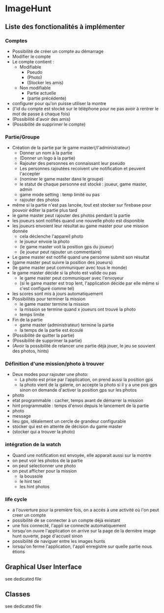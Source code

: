# ImageHunt

## Liste des fonctionalités à implémenter

### Comptes
- Possibilité de créer un compte au démarrage
- Modifier le compte
- Le compte contient :
  - Modifiable
    - Pseudo
    - (Photo)
    - (Stocker les amis)
  - Non modifiable
    - Partie actuelle
    - (partie précédente)
- configurer pour qu'on puisse utiliser la montre
- (l'id du compte est stocké sur le téléphone pour ne pas avoir à rentrer le mot de passe à chaque fois)
- (Possibilité d'avoir des amis)
- (Possibilité de supprimer le compte)

### Partie/Groupe
- Création de la partie par le game master(/l'administrateur)
  - Donner un nom à la partie
  - (Donner un logo à la partie)
  - Rajouter des personnes en connaissant leur pseudo
  - Les personnes rajoutées recoivent une notification et peuvent l'accepter
  - (nominer le game master dans le groupe)
  -  le statut de chaque personne est stocké : joueur, game master, admin
  - game mode setting : temp limité ou pas
  - rajouter des photos
- même si la partie n'est pas lancée, tout est stocker sur firebase pour pouvoir éditer la partie plus tard 
- le game master peut rajouter des photos pendant la partie
- les joueurs sont notifiés quand une nouvelle photo est disponible
- les joueurs envoient leur résultat au game master pour une mission donnée
  - cela déclenche l'appareil photo
  - le joueur envoie la photo
  - (le game master voit la position gps du joueur)
  - (le joueur peut rajouter un commentaire)
- Le game master est notifié quand une personne submit son résultat
- (game master peut suivre la position des joueurs)
- (le game master peut communiquer avec tous le monde)
- le game master décide si la photo est valide ou pas
  - le game master peut communiquer avec l'envoyeur
  - (si le game master est trop lent, l'application décide par elle même si c'est configuré comme tel)
- les scores sont mis à jours automatiquement
- Possibilités pour terminer la mission
  - le game master termine la mission
  - la mission se termine quand x joueurs ont trouvé la photo
  - temps limite
- Fin de la partie
  - game master (administrateur) termine la partie
  - la temps de la partie est écoulé
- (Possibilité de quitter la partie)
- (Possibilité de supprimer la partie)
- (Avoir la possibilité de relancer une partie déjà jouer, le jeu se souvient des photos, hints)

### Définition d'une mission/photo à trouver
- Deux modes pour rajouter une photo:
  - La photo est prise par l'application, on prend aussi la position gps
  - la photo vient de la galerie, on accepte la photo si il y a une pos gps sinon on demande d'activer la position gps sur les photos
- photo
- etat programmable : cacher, temps avant de démarrer la mission
- hint programmable : temps d'envoi depuis le lancement de la partie
 - photo
 - message
 - lieu gps, idéalement un cercle de grandeur configurable
- stocker qui est en attente de décision du game master
- (stocker qui a trouver la photo)

### intégration de la watch
- Quand une notification est envoyée, elle apparait aussi sur la montre
- on peut voir les photos de la partie
- on peut selectionner une photo
- on peut afficher pour la mission
  - la boussole
  - le hint text
  - les hint photos

### life cycle
- a l'ouverture pour la première fois, on a accés à une activité où l'on peut creer un compte
- possibilité de se connecter à un compte déjà existant
- une fois connecté, l'appli se connecte automatiquement
- lorsqu'on ouvre l'application on arrive sur la page de la dernière image hunt ouverte, page d'accueil sinon
- possibilité de naviguer entre les images hunts
- lorsqu'on ferme l'application, l'appli enregistre sur quelle partie nous étions

## Graphical User Interface
see dedicated file

## Classes
see dedicated file

